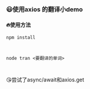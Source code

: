 <!--
 * @Author: your name
 * @Date: 2021-10-24 11:51:17
 * @LastEditTime: 2021-10-24 11:56:42
 * @LastEditors: Please set LastEditors
 * @Description: In User Settings Edit
 * @FilePath: \pratice\axiosfetch_api\README.md
-->
### :smiley:使用axios 的翻译小demo
#### :fire:使用方法
    npm install
# 
    node tran <要翻译的单词>
# 
:kissing_heart:尝试了async/await和axios.get